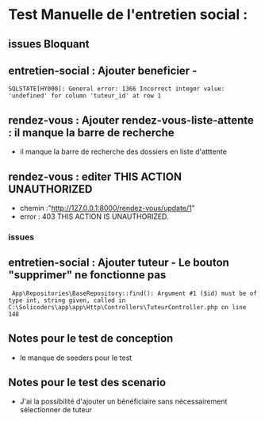 # Test Manuelle de l'entretien social : 

 ## issues Bloquant
 ## entretien-social : Ajouter beneficier -  
```
SQLSTATE[HY000]: General error: 1366 Incorrect integer value: 'undefined' for column 'tuteur_id' at row 1

```
## rendez-vous : Ajouter rendez-vous-liste-attente : il manque la barre de recherche 
- il manque la barre de recherche des dossiers en liste d'atttente

## rendez-vous : editer THIS ACTION UNAUTHORIZED
- chemin :"http://127.0.0.1:8000/rendez-vous/update/1"
- error :  403 THIS ACTION IS UNAUTHORIZED.











### issues
## entretien-social : Ajouter tuteur - Le bouton "supprimer" ne fonctionne pas 
```
 App\Repositories\BaseRepository::find(): Argument #1 ($id) must be of type int, string given, called in C:\Solicoders\app\app\Http\Controllers\TuteurController.php on line 148
```

## Notes pour le test de conception
- le manque de seeders pour le test

  

## Notes pour le test des scenario
-   J'ai la possibilité d'ajouter un bénéficiaire sans nécessairement sélectionner de tuteur
